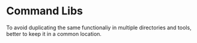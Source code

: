 # Command Libs 

To avoid duplicating the same functionaliy in multiple directories and tools, better
to keep it in a common location.


